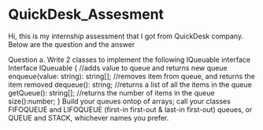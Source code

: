 # QuickDesk_Assesment

Hi, this is my internship assessment that I got from QuickDesk company. Below are the question and the answer

Question 
a. Write 2 classes to implement the following IQueuable interface 
Interface IQueuable { 
//adds value to queue and returns new queue 
enqueue(value: string): string[]; 
//removes item from queue, and returns the item removed dequeue(): string; 
//returns a list of all the items in the queue 
getQueue(): string[]; 
//returns the number of items in the queue 
size():number; 
} 
Build your queues ontop of arrays; call your classes FIFOQUEUE and 
LIFOQUEUE (first-in first-out & last-in first-out) queues, or QUEUE and STACK, whichever names you prefer. 
